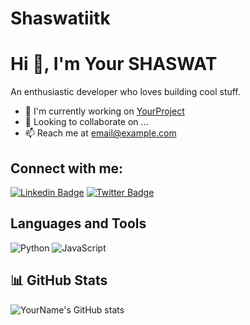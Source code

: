 # Shaswatiitk
# Hi 👋, I'm Your SHASWAT  

An enthusiastic developer who loves building cool stuff.

- 🌱 I'm currently working on [YourProject](#)
- 👯 Looking to collaborate on ...
- 📫 Reach me at [email@example.com](mailto:email@example.com)

## Connect with me:
[![Linkedin Badge](https://img.shields.io/badge/-LinkedIn-blue?style=flat&logo=linkedin)](your-linkedin-url)
[![Twitter Badge](https://img.shields.io/badge/-Twitter-blue?style=flat&logo=twitter)](your-twitter-url)

## Languages and Tools
<!-- Add icons for languages and tools -->
![Python](https://img.shields.io/badge/Python-3776AB?logo=python&logoColor=white)
![JavaScript](https://img.shields.io/badge/JavaScript-F7DF1E?logo=javascript&logoColor=white)

## 📊 GitHub Stats
![YourName's GitHub stats](https://github-readme-stats.vercel.app/api?username=your-username&show_icons=true&theme=dark)

